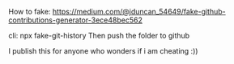How to fake:
https://medium.com/@jduncan_54649/fake-github-contributions-generator-3ece48bec562

cli: 
npx fake-git-history
Then push the folder to github

I publish this for anyone who wonders if i am cheating :))
